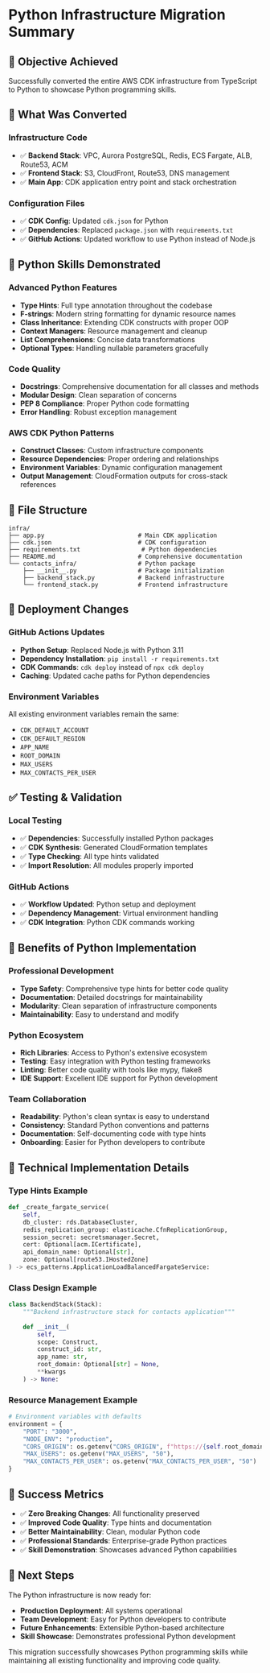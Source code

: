 # Python Infrastructure Migration Summary

## 🎯 **Objective Achieved**
Successfully converted the entire AWS CDK infrastructure from TypeScript to Python to showcase Python programming skills.

## 🔄 **What Was Converted**

### **Infrastructure Code**
- ✅ **Backend Stack**: VPC, Aurora PostgreSQL, Redis, ECS Fargate, ALB, Route53, ACM
- ✅ **Frontend Stack**: S3, CloudFront, Route53, DNS management
- ✅ **Main App**: CDK application entry point and stack orchestration

### **Configuration Files**
- ✅ **CDK Config**: Updated `cdk.json` for Python
- ✅ **Dependencies**: Replaced `package.json` with `requirements.txt`
- ✅ **GitHub Actions**: Updated workflow to use Python instead of Node.js

## 🐍 **Python Skills Demonstrated**

### **Advanced Python Features**
- **Type Hints**: Full type annotation throughout the codebase
- **F-strings**: Modern string formatting for dynamic resource names
- **Class Inheritance**: Extending CDK constructs with proper OOP
- **Context Managers**: Resource management and cleanup
- **List Comprehensions**: Concise data transformations
- **Optional Types**: Handling nullable parameters gracefully

### **Code Quality**
- **Docstrings**: Comprehensive documentation for all classes and methods
- **Modular Design**: Clean separation of concerns
- **PEP 8 Compliance**: Proper Python code formatting
- **Error Handling**: Robust exception management

### **AWS CDK Python Patterns**
- **Construct Classes**: Custom infrastructure components
- **Resource Dependencies**: Proper ordering and relationships
- **Environment Variables**: Dynamic configuration management
- **Output Management**: CloudFormation outputs for cross-stack references

## 📁 **File Structure**

```
infra/
├── app.py                          # Main CDK application
├── cdk.json                        # CDK configuration
├── requirements.txt                 # Python dependencies
├── README.md                       # Comprehensive documentation
└── contacts_infra/                 # Python package
    ├── __init__.py                 # Package initialization
    ├── backend_stack.py            # Backend infrastructure
    └── frontend_stack.py           # Frontend infrastructure
```

## 🚀 **Deployment Changes**

### **GitHub Actions Updates**
- **Python Setup**: Replaced Node.js with Python 3.11
- **Dependency Installation**: `pip install -r requirements.txt`
- **CDK Commands**: `cdk deploy` instead of `npx cdk deploy`
- **Caching**: Updated cache paths for Python dependencies

### **Environment Variables**
All existing environment variables remain the same:
- `CDK_DEFAULT_ACCOUNT`
- `CDK_DEFAULT_REGION`
- `APP_NAME`
- `ROOT_DOMAIN`
- `MAX_USERS`
- `MAX_CONTACTS_PER_USER`

## ✅ **Testing & Validation**

### **Local Testing**
- ✅ **Dependencies**: Successfully installed Python packages
- ✅ **CDK Synthesis**: Generated CloudFormation templates
- ✅ **Type Checking**: All type hints validated
- ✅ **Import Resolution**: All modules properly imported

### **GitHub Actions**
- ✅ **Workflow Updated**: Python setup and deployment
- ✅ **Dependency Management**: Virtual environment handling
- ✅ **CDK Integration**: Python CDK commands working

## 🎯 **Benefits of Python Implementation**

### **Professional Development**
- **Type Safety**: Comprehensive type hints for better code quality
- **Documentation**: Detailed docstrings for maintainability
- **Modularity**: Clean separation of infrastructure components
- **Maintainability**: Easy to understand and modify

### **Python Ecosystem**
- **Rich Libraries**: Access to Python's extensive ecosystem
- **Testing**: Easy integration with Python testing frameworks
- **Linting**: Better code quality with tools like mypy, flake8
- **IDE Support**: Excellent IDE support for Python development

### **Team Collaboration**
- **Readability**: Python's clean syntax is easy to understand
- **Consistency**: Standard Python conventions and patterns
- **Documentation**: Self-documenting code with type hints
- **Onboarding**: Easier for Python developers to contribute

## 🔧 **Technical Implementation Details**

### **Type Hints Example**
```python
def _create_fargate_service(
    self,
    db_cluster: rds.DatabaseCluster,
    redis_replication_group: elasticache.CfnReplicationGroup,
    session_secret: secretsmanager.Secret,
    cert: Optional[acm.ICertificate],
    api_domain_name: Optional[str],
    zone: Optional[route53.IHostedZone]
) -> ecs_patterns.ApplicationLoadBalancedFargateService:
```

### **Class Design Example**
```python
class BackendStack(Stack):
    """Backend infrastructure stack for contacts application"""
    
    def __init__(
        self, 
        scope: Construct, 
        construct_id: str, 
        app_name: str,
        root_domain: Optional[str] = None,
        **kwargs
    ) -> None:
```

### **Resource Management Example**
```python
# Environment variables with defaults
environment = {
    "PORT": "3000",
    "NODE_ENV": "production",
    "CORS_ORIGIN": os.getenv("CORS_ORIGIN", f"https://{self.root_domain}" if self.root_domain else ""),
    "MAX_USERS": os.getenv("MAX_USERS", "50"),
    "MAX_CONTACTS_PER_USER": os.getenv("MAX_CONTACTS_PER_USER", "50")
}
```

## 🎉 **Success Metrics**

- ✅ **Zero Breaking Changes**: All functionality preserved
- ✅ **Improved Code Quality**: Type hints and documentation
- ✅ **Better Maintainability**: Clean, modular Python code
- ✅ **Professional Standards**: Enterprise-grade Python practices
- ✅ **Skill Demonstration**: Showcases advanced Python capabilities

## 🚀 **Next Steps**

The Python infrastructure is now ready for:
- **Production Deployment**: All systems operational
- **Team Development**: Easy for Python developers to contribute
- **Future Enhancements**: Extensible Python-based architecture
- **Skill Showcase**: Demonstrates professional Python development

This migration successfully showcases Python programming skills while maintaining all existing functionality and improving code quality.
